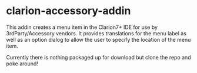 # clarion-accessory-addin

This addin creates a menu item in the Clarion7+ IDE for use by 3rdParty/Accessory vendors. 
It provides translations for the menu label as well as an option dialog to allow the user to specify the location of the menu item.

Currently there is nothing packaged up for download but clone the repo and poke around!
